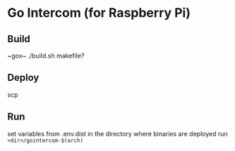 # Go Intercom (for Raspberry Pi)

## Build
~gox~
./build.sh
makefile?

## Deploy
scp

## Run
set variables from .env.dist in the directory where binaries are deployed
run `<dir>/gointercom-$(arch)`
